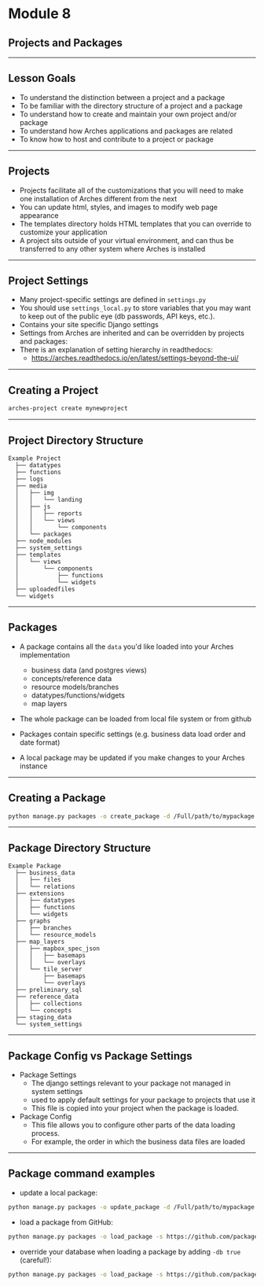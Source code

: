 <!-- sectionTitle: Module 8: Projects and Packages -->

# Module 8
## Projects and Packages

---

## Lesson Goals

- To understand the distinction between a project and a package
- To be familiar with the directory structure of a project and a package
- To understand how to create and maintain your own project and/or package
- To understand how Arches applications and packages are related
- To know how to host and contribute to a project or package

---

## Projects

- Projects facilitate all of the customizations that you will need to make one installation of Arches different from the next
- You can update html, styles, and images to modify web page appearance
- The templates directory holds HTML templates that you can override to customize your application
- A project sits outside of your virtual environment, and can thus be transferred to any other system where Arches is installed

---

## Project Settings

- Many project-specific settings are defined in `settings.py`
- You should use `settings_local.py` to store variables that you may want to keep out of the public eye (db passwords, API keys, etc.).
- Contains your site specific Django settings
- Settings from Arches are inherited and can be overridden by projects and packages:
- There is an explanation of setting hierarchy in readthedocs:
    - https://arches.readthedocs.io/en/latest/settings-beyond-the-ui/

---

## Creating a Project

```bash
arches-project create mynewproject
```

---

## Project Directory Structure

```
Example Project
  ├── datatypes
  ├── functions
  ├── logs
  ├── media
  │   ├── img
  │   │   └── landing
  │   ├── js
  │   │   ├── reports
  │   │   └── views
  │   │       └── components
  │   └── packages
  ├── node_modules
  ├── system_settings
  ├── templates
  │   └── views
  │       └── components
  │           ├── functions
  │           └── widgets
  ├── uploadedfiles
  └── widgets
```

---

## Packages

- A package contains all the `data` you'd like loaded into your Arches implementation
    - business data (and postgres views)
    - concepts/reference data
    - resource models/branches
    - datatypes/functions/widgets
    - map layers

- The whole package can be loaded from local file system or from github
- Packages contain specific settings (e.g. business data load order and date format)
- A local package may be updated if you make changes to your Arches instance

---

## Creating a Package

```bash
python manage.py packages -o create_package -d /Full/path/to/mypackage
```

---

## Package Directory Structure

```
Example Package
  ├── business_data
  │   ├── files
  │   └── relations
  ├── extensions
  │   ├── datatypes
  │   ├── functions
  │   └── widgets
  ├── graphs
  │   ├── branches
  │   └── resource_models
  ├── map_layers
  │   ├── mapbox_spec_json
  │   │   ├── basemaps
  │   │   └── overlays
  │   └── tile_server
  │       ├── basemaps
  │       └── overlays
  ├── preliminary_sql
  ├── reference_data
  │   ├── collections
  │   └── concepts
  ├── staging_data
  └── system_settings
```

---

## Package Config vs Package Settings

- Package Settings
    - The django settings relevant to your package not managed in system settings
    - used to apply default settings for your package to projects that use it
    - This file is copied into your project when the package is loaded.
- Package Config
    - This file allows you to configure other parts of the data loading process.
    - For example, the order in which the business data files are loaded

---

## Package command examples

- update a local package:
```bash
python manage.py packages -o update_package -d /Full/path/to/mypackage
```
- load a package from GitHub:
```bash
python manage.py packages -o load_package -s https://github.com/package/archive/branch.zip
```
- override your database when loading a package by adding `-db true` (careful!):
```bash
python manage.py packages -o load_package -s https://github.com/package/archive/branch.zip -db true
```
